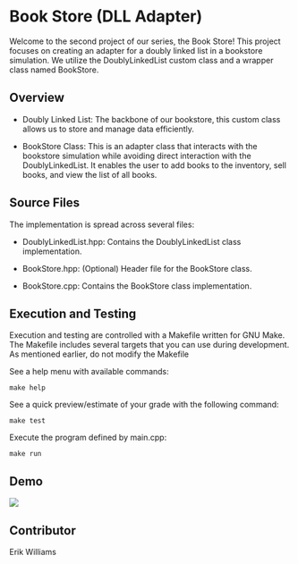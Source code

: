 # Book Store (DLL Adapter)

Welcome to the second project of our series, the Book Store! This project focuses on creating an adapter for a doubly linked list in a bookstore simulation. We utilize the DoublyLinkedList custom class and a wrapper class named BookStore.

## Overview

- Doubly Linked List: The backbone of our bookstore, this custom class allows us to store and manage data efficiently.

- BookStore Class: This is an adapter class that interacts with the bookstore simulation while avoiding direct interaction with the DoublyLinkedList. It enables the user to add books to the inventory, sell books, and view the list of all books.

## Source Files

The implementation is spread across several files:

- DoublyLinkedList.hpp: Contains the DoublyLinkedList class implementation.

- BookStore.hpp: (Optional) Header file for the BookStore class.

- BookStore.cpp: Contains the BookStore class implementation.

## Execution and Testing

Execution and testing are controlled with a Makefile written for GNU Make. The Makefile includes several targets that you can use during development. As mentioned earlier, do not modify the Makefile

See a help menu with available commands:

```
make help
```

See a quick preview/estimate of your grade with the following command:

```
make test
```

Execute the program defined by main.cpp:

```
make run
```

## Demo

![](./demo.gif)

## Contributor

Erik Williams
